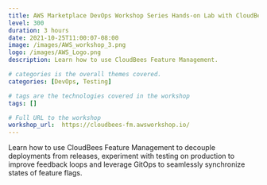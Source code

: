 ```yaml
---
title: AWS Marketplace DevOps Workshop Series Hands-on Lab with CloudBees Feature Management
level: 300
duration: 3 hours
date: 2021-10-25T11:00:07-08:00
image: /images/AWS_workshop_3.png
logo: /images/AWS_Logo.png
description: Learn how to use CloudBees Feature Management.

# categories is the overall themes covered. 
categories: [DevOps, Testing]

# tags are the technologies covered in the workshop
tags: []

# Full URL to the workshop
workshop_url:  https://cloudbees-fm.awsworkshop.io/
---
```


Learn how to use CloudBees Feature Management to decouple deployments from releases, experiment with testing on production to improve feedback loops and leverage GitOps to seamlessly synchronize states of feature flags.